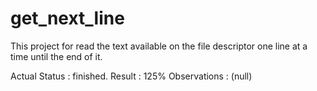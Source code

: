 # get_next_line

This project for read the text available on the file descriptor one line at a time until the end of it.

Actual Status : finished.
Result : 125%
Observations : (null)
